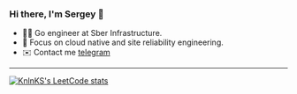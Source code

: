 ### Hi there, I'm Sergey 👋


- :technologist: Go engineer at Sber Infrastructure.
- :hammer: Focus on cloud native and site reliability engineering.
- :envelope: Contact me [telegram](https://t.me/gxrlxv)
_________________
[![KnlnKS's LeetCode stats](https://leetcode-stats-six.vercel.app/api?username=gxrlxv&theme=dark)](https://github.com/KnlnKS/leetcode-stats)


